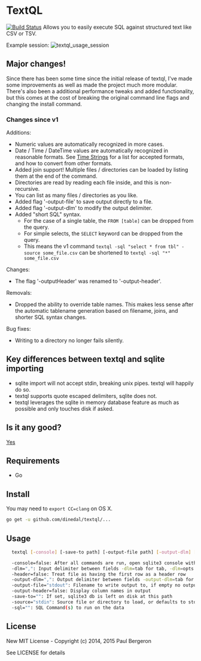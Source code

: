 # TextQL

[![Build Status](https://travis-ci.org/dinedal/textql.svg)](https://travis-ci.org/dinedal/textql) Allows you to easily execute SQL against structured text like CSV or TSV.

Example session:
![textql_usage_session](https://raw.github.com/dinedal/textql/master/textql_usage.gif)

## Major changes!

Since there has been some time since the initial release of textql, I've made some improvements as well as made the project much more modular. There's also been a additional performance tweaks and added functionality, but this comes at the cost of breaking the original command line flags and changing the install command.

### Changes since v1

Additions:

- Numeric values are automatically recognized in more cases.
- Date / Time / DateTime values are automatically recognized in reasonable formats. See [Time Strings](https://www.sqlite.org/lang_datefunc.html) for a list for accepted formats, and how to convert from other formats.
- Added join support! Multiple files / directories can be loaded by listing them at the end of the command.
- Directories are read by reading each file inside, and this is non-recursive.
- You can list as many files / directories as you like.
- Added flag '-output-file' to save output directly to a file.
- Added flag '-output-dlm' to modify the output delimiter.
- Added "short SQL" syntax.
  - For the case of a single table, the `FROM [table]` can be dropped from the query.
  - For simple selects, the `SELECT` keyword can be dropped from the query.
  - This means the v1 command `textql -sql "select * from tbl" -source some_file.csv` can be shortened to `textql -sql "*" some_file.csv`

Changes:

- The flag '-outputHeader' was renamed to '-output-header'.

Removals:

- Dropped the ability to override table names. This makes less sense after the automatic tablename generation based on filename, joins, and shorter SQL syntax changes.

Bug fixes:

- Writing to a directory no longer fails silently.

## Key differences between textql and sqlite importing

- sqlite import will not accept stdin, breaking unix pipes. textql will happily do so.
- textql supports quote escaped delimiters, sqlite does not.
- textql leverages the sqlite in memory database feature as much as possible and only touches disk if asked.

## Is it any good?

[Yes](https://news.ycombinator.com/item?id=3067434)

## Requirements

- Go

## Install

You may need to `export CC=clang` on OS X.

```bash
go get -u github.com/dinedal/textql/...
```

## Usage

```bash
  textql [-console] [-save-to path] [-output-file path] [-output-dlm] [-output-header] [-header] [-dlm delimter] [-source path] [-sql sql_statements] [path ...]

  -console=false: After all commands are run, open sqlite3 console with this data
  -dlm=",": Input delimiter between fields -dlm=tab for tab, -dlm=opts.0x## to specify a character code in hex
  -header=false: Treat file as having the first row as a header row
  -output-dlm=",": Output delimiter between fields -output-dlm=tab for tab, -dlm=0x## to specify a character code in hex
  -output-file="stdout": Filename to write output to, if empty no output is written
  -output-header=false: Display column names in output
  -save-to="": If set, sqlite3 db is left on disk at this path
  -source="stdin": Source file or directory to load, or defaults to stdin
  -sql="": SQL Command(s) to run on the data
```


## License

New MIT License - Copyright (c) 2014, 2015 Paul Bergeron

See LICENSE for details
